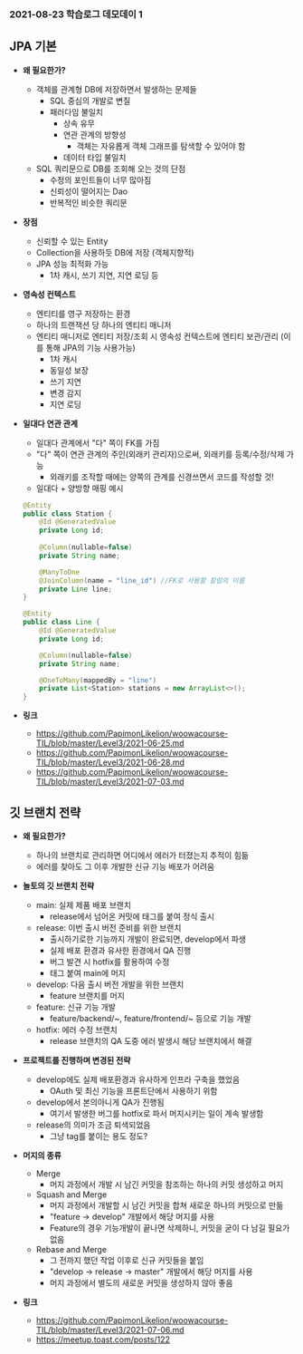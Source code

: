 ### 2021-08-23 학습로그 데모데이 1

## JPA 기본
- **왜 필요한가?**
    - 객체를 관계형 DB에 저장하면서 발생하는 문제들
        - SQL 중심의 개발로 변질
        - 패러다임 불일치
            - 상속 유무
            - 연관 관계의 방향성
                - 객체는 자유롭게 객체 그래프를 탐색할 수 있어야 함
            - 데이터 타입 불일치
    - SQL 쿼리문으로 DB를 조회해 오는 것의 단점
        - 수정의 포인트들이 너무 많아짐
        - 신뢰성이 떨어지는 Dao
        - 반복적인 비슷한 쿼리문

- **장점**
    - 신뢰할 수 있는 Entity
    - Collection을 사용하듯 DB에 저장 (객체지향적)
    - JPA 성능 최적화 가능
        - 1차 캐시, 쓰기 지연, 지연 로딩 등

- **영속성 컨텍스트**
    - 엔티티를 영구 저장하는 환경
    - 하나의 트랜잭션 당 하나의 엔티티 매니저
    - 엔티티 매니저로 엔티티 저장/조회 시 영속성 컨텍스트에 엔티티 보관/관리 (이를 통해 JPA의 기능 사용가능)
        - 1차 캐시
        - 동일성 보장
        - 쓰기 지연
        - 변경 감지
        - 지연 로딩

- **일대다 연관 관계**
    - 일대다 관계에서 "다" 쪽이 FK를 가짐
    - "다" 쪽이 연관 관계의 주인(외래키 관리자)으로써, 외래키를 등록/수정/삭제 가능
        - 외래키를 조작할 때에는 양쪽의 관계를 신경쓰면서 코드를 작성할 것!
    - 일대다 + 양방향 매핑 예시
    ```java
    @Entity
    public class Station {
        @Id @GeneratedValue
        private Long id;
        
        @Column(nullable=false)
        private String name;
    
        @ManyToOne
        @JoinColumn(name = "line_id") //FK로 사용할 칼럼의 이름
        private Line line;
    }
    
    @Entity
    public class Line {
        @Id @GeneratedValue
        private Long id;
    
        @Column(nullable=false)
        private String name;
    
        @OneToMany(mappedBy = "line")
        private List<Station> stations = new ArrayList<>();
    }
    ```

- **링크**
    - https://github.com/PapimonLikelion/woowacourse-TIL/blob/master/Level3/2021-06-25.md
    - https://github.com/PapimonLikelion/woowacourse-TIL/blob/master/Level3/2021-06-28.md
    - https://github.com/PapimonLikelion/woowacourse-TIL/blob/master/Level3/2021-07-03.md

## 깃 브랜치 전략
- **왜 필요한가?**
    - 하나의 브랜치로 관리하면 어디에서 에러가 터졌는지 추적이 힘듦
    - 에러를 찾아도 그 이후 개발한 신규 기능 배포가 어려움

- **놀토의 깃 브랜치 전략**
    - main: 실제 제품 배포 브랜치
        - release에서 넘어온 커밋에 태그를 붙여 정식 출시
    - release: 이번 출시 버전 준비를 위한 브랜치
        - 출시하기로한 기능까지 개발이 완료되면, develop에서 파생
        - 실제 배포 환경과 유사한 환경에서 QA 진행
        - 버그 발견 시 hotfix를 활용하여 수정
        - 태그 붙여 main에 머지
    - develop: 다음 출시 버전 개발을 위한 브랜치
        - feature 브랜치를 머지
    - feature: 신규 기능 개발
        - feature/backend/~, feature/frontend/~ 등으로 기능 개발
    - hotfix: 에러 수정 브랜치
        - release 브랜치의 QA 도중 에러 발생시 해당 브랜치에서 해결
        
- **프로젝트를 진행하며 변경된 전략**
    - develop에도 실제 배포환경과 유사하게 인프라 구축을 했었음
        - OAuth 및 최신 기능을 프론트단에서 사용하기 위함
    - develop에서 본의아니게 QA가 진행됨
        - 여기서 발생한 버그를 hotfix로 파서 머지시키는 일이 계속 발생함
    - release의 의미가 조금 퇴색되었음
        - 그냥 tag를 붙이는 용도 정도?

- **머지의 종류**
    - Merge
        - 머지 과정에서 개발 시 남긴 커밋을 참조하는 하나의 커밋 생성하고 머지
    - Squash and Merge
        - 머지 과정에서 개발할 시 남긴 커밋을 합쳐 새로운 하나의 커밋으로 만듦
        - "feature -> develop" 개발에서 해당 머지를 사용
        - Feature의 경우 기능개발이 끝나면 삭제하니, 커밋을 굳이 다 남길 필요가 없음
    - Rebase and Merge
        - 그 전까지 했던 작업 이후로 신규 커밋들을 붙임
        - "develop -> release -> master" 개발에서 해당 머지를 사용
        - 머지 과정에서 별도의 새로운 커밋을 생성하지 않아 좋음

- **링크**
    - https://github.com/PapimonLikelion/woowacourse-TIL/blob/master/Level3/2021-07-06.md
    - https://meetup.toast.com/posts/122

